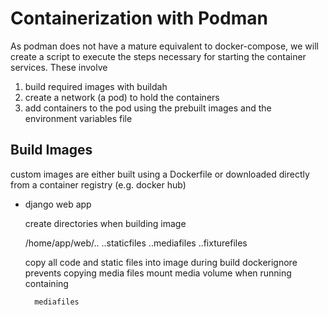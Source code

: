 # Containerization with Podman

As podman does not have a mature equivalent to docker-compose, we will create a script to execute the steps necessary for starting the container services. 
These involve
1. build required images with buildah
1. create a network (a pod) to hold the containers
1. add containers to the pod using the prebuilt images and the environment variables file

## Build Images

custom images are either built using a Dockerfile or downloaded directly from a container registry (e.g. docker hub) 

* django web app

    create directories when building image

    /home/app/web/..
        ..staticfiles
        ..mediafiles
        ..fixturefiles

    copy all code and static files into image during build
    dockerignore prevents copying media files
    mount media volume when running containing

        mediafiles

